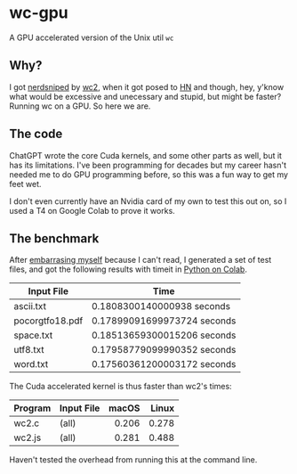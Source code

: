 # wc-gpu
A GPU accelerated version of the Unix util `wc`

## Why?
I got [nerdsniped](https://xkcd.com/356/) by
[wc2](https://github.com/robertdavidgraham/wc2), when it got posed to
[HN](https://news.ycombinator.com/item?id=40738833) and though, hey, y'know
what would be excessive and unecessary and stupid, but might be faster? Running
wc on a GPU. So here we are.

## The code
ChatGPT wrote the core Cuda kernels, and some other parts as well, but it has
its limitations. I've been programming for decades but my career hasn't needed
me to do GPU programming before, so this was a fun way to get my feet wet.

I don't even currently have an Nvidia card of my own to test this out on, so I
used a T4 on Google Colab to prove it works.

## The benchmark

After [embarrasing myself](https://github.com/robertdavidgraham/wc2/issues/10)
because I can't read, I generated a set of test files, and got the following
results with timeit in [Python on
Colab](https://github.com/fragmede/wc-gpu/blob/main/wc_gpu.ipynb).

| Input File    | Time                        |
|---------------|-----------------------------|
|ascii.txt      | 0.1808300140000938 seconds  |
|pocorgtfo18.pdf| 0.17899091699973724 seconds |
|space.txt      | 0.18513659300015206 seconds |
|utf8.txt       | 0.17958779099990352 seconds |
|word.txt       | 0.17560361200003172 seconds |

The Cuda accelerated kernel is thus faster than wc2's times:

| Program | Input File   | macOS | Linux |
|---------|--------------|------:|------:|
| wc2.c   | (all)        |0.206  | 0.278 |
| wc2.js  | (all)        |0.281  | 0.488 |

Haven't tested the overhead from running this at the command line.
